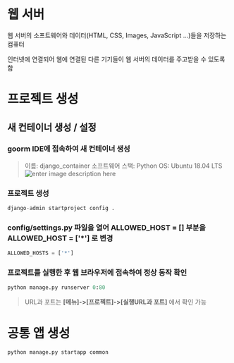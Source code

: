 # 웹 서버
웹 서버의 소프트웨어와 데이터(HTML, CSS, Images, JavaScript …)들을 저장하는 컴퓨터

인터넷에 연결되어 웹에 연결된 다른 기기들이 웹 서버의 데이터를 주고받을 수 있도록 함



# 프로젝트 생성

## 새 컨테이너 생성 / 설정

### goorm IDE에 접속하여 새 컨테이너 생성

> 이름: django_container 
> 소프트웨어 스택: Python 
> OS: Ubuntu 18.04 LTS![enter image description here](https://drive.google.com/file/d/18mFa71ECBETSN6bqbyAisKz63mz1IFUi/view?usp=sharing)

### 프로젝트 생성
```python
django-admin startproject config .
```

### config/settings.py 파일을 열어 ALLOWED_HOST = [] 부분을 ALLOWED_HOST = ['*'] 로 변경

```python
ALLOWED_HOSTS = ['*']
```

### 프로젝트를 실행한 후 웹 브라우저에 접속하여 정상 동작 확인
```python
python manage.py runserver 0:80
```
> URL과 포트는 **[메뉴]->[프로젝트]->[실행URL과 포트]** 에서 확인 가능

# 공통 앱 생성
```python
python manage.py startapp common
```
